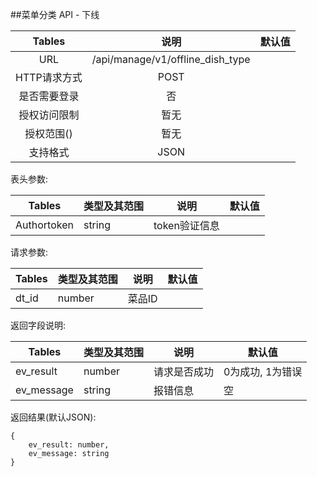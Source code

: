 ##菜单分类 API - 下线


|  Tables  |                说明                | 默认值  |
| :------: | :------------------------------: | :--: |
|   URL    | /api/manage/v1/offline_dish_type |      |
| HTTP请求方式 |               POST               |      |
|  是否需要登录  |                否                 |      |
|  授权访问限制  |                暂无                |      |
|  授权范围()  |                暂无                |      |
|   支持格式   |               JSON               |      |


表头参数:

| Tables      | 类型及其范围 | 说明        | 默认值  |
| ----------- | ------ | --------- | ---- |
| Authortoken | string | token验证信息 |      |

请求参数:


| Tables | 类型及其范围 | 说明   | 默认值  |
| ------ | ------ | ---- | ---- |
| dt_id  | number | 菜品ID |      |


返回字段说明:

| Tables     | 类型及其范围 | 说明     | 默认值        |
| ---------- | ------ | ------ | ---------- |
| ev_result  | number | 请求是否成功 | 0为成功, 1为错误 |
| ev_message | string | 报错信息   | 空          |

返回结果(默认JSON):
```
{
    ev_result: number,
    ev_message: string
}
```